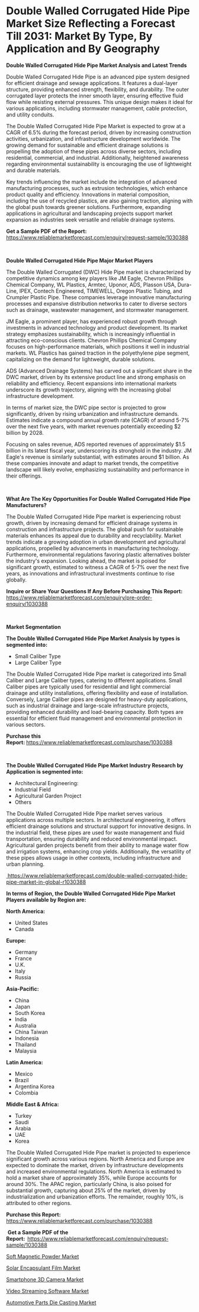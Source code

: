 <p><h1>Double Walled Corrugated Hide Pipe Market Size Reflecting a Forecast Till 2031: Market By Type, By Application and By Geography</h1></p><p><strong>Double Walled Corrugated Hide Pipe Market Analysis and Latest Trends</strong></p>
<p><p>Double Walled Corrugated Hide Pipe is an advanced pipe system designed for efficient drainage and sewage applications. It features a dual-layer structure, providing enhanced strength, flexibility, and durability. The outer corrugated layer protects the inner smooth layer, ensuring effective fluid flow while resisting external pressures. This unique design makes it ideal for various applications, including stormwater management, cable protection, and utility conduits.</p><p>The Double Walled Corrugated Hide Pipe Market is expected to grow at a CAGR of 6.5% during the forecast period, driven by increasing construction activities, urbanization, and infrastructure development worldwide. The growing demand for sustainable and efficient drainage solutions is propelling the adoption of these pipes across diverse sectors, including residential, commercial, and industrial. Additionally, heightened awareness regarding environmental sustainability is encouraging the use of lightweight and durable materials.</p><p>Key trends influencing the market include the integration of advanced manufacturing processes, such as extrusion technologies, which enhance product quality and efficiency. Innovations in material composition, including the use of recycled plastics, are also gaining traction, aligning with the global push towards greener solutions. Furthermore, expanding applications in agricultural and landscaping projects support market expansion as industries seek versatile and reliable drainage systems.</p></p>
<p><strong>Get a Sample PDF of the Report:&nbsp;</strong> <a href="https://www.reliablemarketforecast.com/enquiry/request-sample/1030388">https://www.reliablemarketforecast.com/enquiry/request-sample/1030388</a></p>
<p>&nbsp;</p>
<p><strong>Double Walled Corrugated Hide Pipe Major Market Players</strong></p>
<p><p>The Double Walled Corrugated (DWC) Hide Pipe market is characterized by competitive dynamics among key players like JM Eagle, Chevron Phillips Chemical Company, WL Plastics, Armtec, Uponor, ADS, Plasson USA, Dura-Line, IPEX, Contech Engineered, TIMEWELL, Oregon Plastic Tubing, and Crumpler Plastic Pipe. These companies leverage innovative manufacturing processes and expansive distribution networks to cater to diverse sectors such as drainage, wastewater management, and stormwater management.</p><p>JM Eagle, a prominent player, has experienced robust growth through investments in advanced technology and product development. Its market strategy emphasizes sustainability, which is increasingly influential in attracting eco-conscious clients. Chevron Phillips Chemical Company focuses on high-performance materials, which positions it well in industrial markets. WL Plastics has gained traction in the polyethylene pipe segment, capitalizing on the demand for lightweight, durable solutions.</p><p>ADS (Advanced Drainage Systems) has carved out a significant share in the DWC market, driven by its extensive product line and strong emphasis on reliability and efficiency. Recent expansions into international markets underscore its growth trajectory, aligning with the increasing global infrastructure development.</p><p>In terms of market size, the DWC pipe sector is projected to grow significantly, driven by rising urbanization and infrastructure demands. Estimates indicate a compound annual growth rate (CAGR) of around 5-7% over the next five years, with market revenues potentially exceeding $2 billion by 2028.</p><p>Focusing on sales revenue, ADS reported revenues of approximately $1.5 billion in its latest fiscal year, underscoring its stronghold in the industry. JM Eagle's revenue is similarly substantial, with estimates around $1 billion. As these companies innovate and adapt to market trends, the competitive landscape will likely evolve, emphasizing sustainability and performance in their offerings.</p></p>
<p>&nbsp;</p>
<p><strong>What Are The Key Opportunities For Double Walled Corrugated Hide Pipe Manufacturers?</strong></p>
<p><p>The Double Walled Corrugated Hide Pipe market is experiencing robust growth, driven by increasing demand for efficient drainage systems in construction and infrastructure projects. The global push for sustainable materials enhances its appeal due to durability and recyclability. Market trends indicate a growing adoption in urban development and agricultural applications, propelled by advancements in manufacturing technology. Furthermore, environmental regulations favoring plastic alternatives bolster the industry's expansion. Looking ahead, the market is poised for significant growth, estimated to witness a CAGR of 5-7% over the next five years, as innovations and infrastructural investments continue to rise globally.</p></p>
<p><strong>Inquire or Share Your Questions If Any Before Purchasing This Report:</strong> <a href="https://www.reliablemarketforecast.com/enquiry/pre-order-enquiry/1030388">https://www.reliablemarketforecast.com/enquiry/pre-order-enquiry/1030388</a></p>
<p>&nbsp;</p>
<p><strong>Market Segmentation</strong></p>
<p><strong>The Double Walled Corrugated Hide Pipe Market Analysis by types is segmented into:</strong></p>
<p><ul><li>Small Caliber Type</li><li>Large Caliber Type</li></ul></p>
<p><p>The Double Walled Corrugated Hide Pipe market is categorized into Small Caliber and Large Caliber types, catering to different applications. Small Caliber pipes are typically used for residential and light commercial drainage and utility installations, offering flexibility and ease of installation. Conversely, Large Caliber pipes are designed for heavy-duty applications, such as industrial drainage and large-scale infrastructure projects, providing enhanced durability and load-bearing capacity. Both types are essential for efficient fluid management and environmental protection in various sectors.</p></p>
<p><strong>Purchase this Report:&nbsp;</strong><a href="https://www.reliablemarketforecast.com/purchase/1030388">https://www.reliablemarketforecast.com/purchase/1030388</a></p>
<p>&nbsp;</p>
<p><strong>The Double Walled Corrugated Hide Pipe Market Industry Research by Application is segmented into:</strong></p>
<p><ul><li>Architectural Engineering:</li><li>Industrial Field</li><li>Agricultural Garden Project</li><li>Others</li></ul></p>
<p><p>The Double Walled Corrugated Hide Pipe market serves various applications across multiple sectors. In architectural engineering, it offers efficient drainage solutions and structural support for innovative designs. In the industrial field, these pipes are used for waste management and fluid transportation, ensuring durability and reduced environmental impact. Agricultural garden projects benefit from their ability to manage water flow and irrigation systems, enhancing crop yields. Additionally, the versatility of these pipes allows usage in other contexts, including infrastructure and urban planning.</p></p>
<p><a href="https://www.reliablemarketforecast.com/double-walled-corrugated-hide-pipe-market-in-global-r1030388">&nbsp;https://www.reliablemarketforecast.com/double-walled-corrugated-hide-pipe-market-in-global-r1030388</a></p>
<p><strong>In terms of Region, the Double Walled Corrugated Hide Pipe Market Players available by Region are:</strong></p>
<p>
    <p> <strong> North America: </strong>
        <ul>
            <li>United States</li>
            <li>Canada</li>
        </ul>
        </p> 
    <p> <strong> Europe: </strong>
        <ul>
            <li>Germany</li>
            <li>France</li>
            <li>U.K.</li>
            <li>Italy</li>
            <li>Russia</li>
        </ul>
        </p> 
    <p> <strong> Asia-Pacific: </strong>
        <ul>
            <li>China</li>
            <li>Japan</li>
            <li>South Korea</li>
            <li>India</li>
            <li>Australia</li>
            <li>China Taiwan</li>
            <li>Indonesia</li>
            <li>Thailand</li>
            <li>Malaysia</li>
        </ul>
        </p> 
    <p> <strong> Latin America: </strong>
        <ul>
            <li>Mexico</li>
            <li>Brazil</li>
            <li>Argentina Korea</li>
            <li>Colombia</li>
        </ul>
        </p> 
    <p> <strong> Middle East & Africa: </strong>
        <ul>
            <li>Turkey</li>
            <li>Saudi</li>
            <li>Arabia</li>
            <li>UAE</li>
            <li>Korea</li>
        </ul>
    </p>
    </p>
<p><p>The Double Walled Corrugated Hide Pipe market is projected to experience significant growth across various regions. North America and Europe are expected to dominate the market, driven by infrastructure developments and increased environmental regulations. North America is estimated to hold a market share of approximately 35%, while Europe accounts for around 30%. The APAC region, particularly China, is also poised for substantial growth, capturing about 25% of the market, driven by industrialization and urbanization efforts. The remainder, roughly 10%, is attributed to other regions.</p></p>
<p><strong>Purchase this Report: </strong><a href="https://www.reliablemarketforecast.com/purchase/1030388">https://www.reliablemarketforecast.com/purchase/1030388</a></p>
<p>&nbsp;<strong>Get a Sample PDF of the Report:&nbsp;&nbsp;</strong><a href="https://www.reliablemarketforecast.com/enquiry/request-sample/1030388">https://www.reliablemarketforecast.com/enquiry/request-sample/1030388</a></p>
<p><strong></strong></p>
<p><p><a href="https://issuu.com/reportprime-2/docs/soft-magnetic-powder-market-size-20_a0ad17acc8e3f1">Soft Magnetic Powder Market</a></p><p><a href="https://issuu.com/reportprime-2/docs/solar-encapsulant-film-market-size-_dc9b8b48065604">Solar Encapsulant Film Market</a></p><p><a href="https://medium.com/@lrusselljames32024/the-smartphone-3d-camera-market-has-witnessed-significant-growth-in-recent-years-and-this-trend-030714236e05">Smartphone 3D Camera Market</a></p><p><a href="https://www.linkedin.com/pulse/video-streaming-software-market-overview-regional-outlook-competitive-ztkkf?trackingId=1PNVSA9iSDqLBwJuU5HTVg%3D%3D">Video Streaming Software Market</a></p><p><a href="https://medium.com/@kirstencharriso/the-market-study-covers-the-automotive-parts-die-casting-market-across-various-segments-07ceff73ce6e">Automotive Parts Die Casting Market</a></p></p>